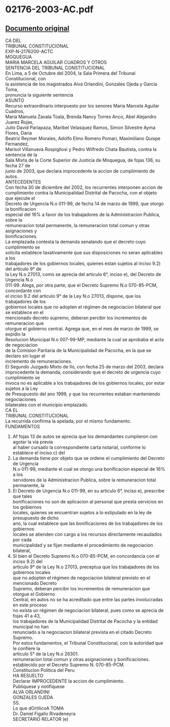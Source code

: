 
02176-2003-AC.pdf
=================
  
[Documento original](https://tc.gob.pe/jurisprudencia/2004/02176-2003-AC.pdf)  
---  
CA DEL  
TRIBUNAL CONSTITUCIONAL  
EXP-N-2176200-ACTC  
MOQUEGUA  
MARIA MARCELA AGUILAR CUADROS Y OTROS  
SENTENCIA DEL TRIBUNAL CONSTITUCIONAL  
En Lima, a 5 de Octubre del 2004, la Sala Primera del Tribunal Constitucional, con  
la asistencia de los magistrados Alva Orlandini, Gonzales Ojeda y Garcia Toma,  
pronuncia la siguiente sentencia  
ASUNTO  
Recurso extraordinario interpuesto por los senores Maria Marcela Aguilar Cuadros,  
Maria Manuela Zavala Toala, Brenda Nancy Torres Anco, Abel Alejandro Juarez Rojas,  
Julio David Pariapaza, Maribel Velasquez Ramos, Simon Silvestre Ayma Flores, Daria  
Beatriz Reymer Morales, Adolfo Elmo Romero Pomari, Maximiliano Quispe Fernandez,  
Marisol Villanueva Rospigliosi y Pedro Wilfredo Chata Bautista, contra la sentencia de la  
Sala Mixta de la Corte Superior de Justicia de Moquegua, de fojas 136, su fecha 27 de  
junio de 2003, que declara improcedente la accion de cumplimiento de autos.  
ANTECEDENTES  
Con fecha 30 de diciembre del 2002, los recurrentes interponen accion de  
cumplimiento contra la Municipalidad Distrital de Pacocha, con el objeto que ejecute el  
Decreto de Urgencia N.o 011-99, de fecha 14 de marzo de 1999, que otorgo la bonificacion  
especial del 16% a favor de los trabajadores de la Administracion Publica, sobre la  
remuneracion total permanente, la remuneracion total comun y otras asignaciones y  
bonificaciones.  
La emplazada contesta la demanda senalando que el decreto cuyo cumplimiento se  
solicita establece taxativamente que sus disposiciones no seran aplicables a los  
trabajadores de los gobiernos locales, quienes estan sujetos al inciso 9.2) del articulo 9° de  
la Ley N.o 27013, como se aprecia del articulo 6°, inciso e), del Decreto de Urgencia N.o  
011-99. Alega, por otra parte, que el Decreto Supremo N.o 070-85-PCM, concordante con  
el inciso 9.2 del articulo 9° de la Ley N.o 27013, dispone, que los trabajadores de los  
gobiernos locales que no adopten el régimen de negociacion bilateral que se establece en el  
mencionado decreto supremo, deberan percibir los incrementos de remuneracion que  
otorgue el gobierno central. Agrega que, en el mes de marzo de 1999, se expidio la  
Resolucion Municipal N.o 007-99-MP, mediante la cual se aprobaba el acta de negociacion  
de la Comision Paritaria de la Municipalidad de Pacocha, en la que se declaro sin lugar el  
incremento de remuneraciones.  
El Segundo Juzgado Mixto de Ilo, con fecha 25 de marzo del 2003, declara  
improcedente la demanda, considerando que el decreto de urgencia cuyo cumplimiento se  
invoca no es aplicable a los trabajadores de los gobiernos locales, por estar sujetos a la Ley  
de Presupuesto del ano 1999, y que los recurrentes estaban manteniendo negociaciones  
bilaterales con el municipio emplazado.  
CA EL  
TRIBUNAL CONSTITUCIONAL  
La recurrida confirma la apelada, por el mismo fundamento.  
FUNDAMENTOS  
1. Af fojas 13 de autos se aprecia que los demandantes cumplieron con agotar la via previa  
al haber cursado la correspondiente carta notarial, conforme lo establece el inciso c) del  
2. La demanda tiene por objeto que se ordene el cumplimiento del Decreto de Urgencia  
N.o 011-99, mediante el cual se otorgo una bonificacion especial de 16% a los  
servidores de la Administracion Publica, sobre la remuneracion total permanente, la  
3. El Decreto de Urgencia N.o 011-99, en su articulo 6°, inciso e), prescribe que tales  
bonificaciones no son de aplicacion al personal que presta servicios en los gobiernos  
locales, quienes se encuentran sujetos a lo estipulado en la ley de presupuesto de dicho  
ano, la cual establece que las bonificaciones de los trabajadores de los gobiernos  
locales se atienden con cargo a los recursos directamente recaudados por cada  
municipalidad y se fijan mediante el procedimiento de negociacion bilateral,  
4. Si bien el Decreto Supremo N.o 070-85-PCM, en concordancia con el inciso 9.2) del  
articulo 9° de la Ley N.o 27013, preceptua que los trabajadores de los gobiernos locales  
que no adopten el régimen de negociacion bilateral previsto en el mencionado Decreto  
Supremo, deberan percibir los incrementos de remuneracion que otorgue el Gobierno  
Central, en autos no se ha acreditado que entre las partes involucradas en este proceso  
no exista un régimen de negociacion bilateral, pues como se aprecia de fojas 41 a 43,  
los trabajadores de la Municipalidad Distrital de Pacocha y la entidad municipal no han  
renunciado a la negociacion bilateral prevista en el citado Decreto Supremo.  
Por estos fundamentos, el Tribunal Constitucional, con la autoridad que le confiere la  
articulo 5° de la Ley N.o 26301.  
remuneracion total comun y otras asignaciones y bonificaciones.  
establecido por el Decreto Supremo N. 070-85-PCM.  
Constitucion Politica del Peru  
HA RESUELTO  
Declarar IMPROCEDENTE la accion de cumplimiento.  
Publiquese y notifiquese  
ALVA ORLANDINI  
GONZALES OJEDA  
SS.  
Lo que dOrtilicoA TOMA  
Dr. Daniel Figallo Rivadeneyra  
SECRETARIO RELATOR (e)